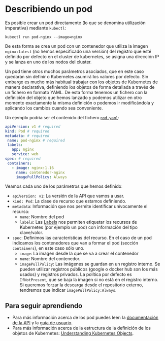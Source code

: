 # Describiendo un pod

Es posible crear un pod directamente (lo que se denomina utilización
imperativa) mediante `kubectl`:

    kubectl run pod-nginx --image=nginx

De esta forma se crea un pod con un contenedor que utiliza la imagen `nginx:latest` (no hemos especificado una versión) del registro que esté definido por defecto en el cluster de kubernetes, se asigna una dirección IP y se lanza en uno de los nodos del cluster. 

Un pod tiene otros muchos parámetros asociados, que en este caso quedarán sin definir o Kubernetes asumirá los valores por defecto. Sin embargo es mucho más habitual trabajar con los objetos de Kubernetes de manera declarativa, definiendo los objetos de forma detallada a través de un fichero en formato YAML. De esta forma tenemos un fichero con la definición del objeto que hemos lanzado y podemos utilizar en otro momento exactamente la misma definición o podemos ir modificándola y aplicando los cambios cuando sea conveniente. 

Un ejemplo podría ser el contenido del fichero [`pod.yaml`](files/pod.yaml):

```yaml
apiVersion: v1 # required
kind: Pod # required
metadata: # required
 name: pod-nginx # required
 labels:
   app: nginx
   service: web
spec: # required
 containers:
   - image: nginx:1.16
     name: contenedor-nginx
     imagePullPolicy: Always
```

Veamos cada uno de los parámetros que hemos definido:

* `apiVersion: v1`: La versión de la API que vamos a usar.
* `kind: Pod`: La clase de recurso que estamos definiendo.
* `metadata`: Información que nos permite identificar unívocamente el recurso:
    * `name`: Nombre del pod
    * `labels`: Las [Labels](https://kubernetes.io/docs/concepts/overview/working-with-objects/labels/) nos permiten etiquetar los recursos de Kubernetes (por ejemplo un pod) con información del tipo clave/valor.
* `spec`: Definimos las características del recurso. En el caso de un pod indicamos los contenedores que van a formar el pod (sección `containers`), en este caso sólo uno.
    * `image`: La imagen desde la que se va a crear el contenedor
    * `name`: Nombre del contenedor.
    * `imagePullPolicy`: Las imágenes se guardan en un registro interno. Se pueden utilizar registros públicos (google o docker hub son los más usados) y registros privados. La política por defecto es `IfNotPresent`, que se baja la imagen si no está en el registro interno. Si queremos forzar la descarga desde el repositorio externo, tendremos que indicar `imagePullPolicy:Always`.

## Para seguir aprendiendo

* Para más información acerca de los pod puedes leer: la [documentación de la API](https://kubernetes.io/docs/reference/generated/kubernetes-api/v1.20/#pod-v1-core) y la [guía de usuario](https://kubernetes.io/docs/concepts/workloads/pods/).
* Para más información acerca de la estructura de la definición de los objetos de Kubernetes: [Understanding Kubernetes Objects](https://kubernetes.io/docs/concepts/overview/working-with-objects/kubernetes-objects/).
